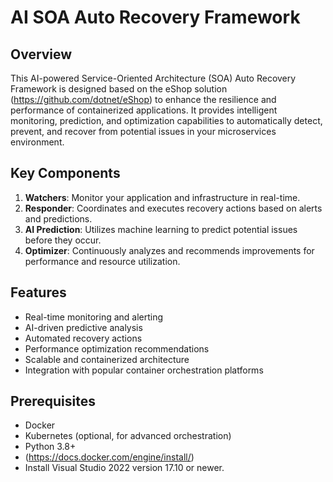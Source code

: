 # AI SOA Auto Recovery Framework

## Overview

This AI-powered Service-Oriented Architecture (SOA) Auto Recovery Framework is designed based on the eShop solution (https://github.com/dotnet/eShop) to enhance the resilience and performance of containerized applications. It provides intelligent monitoring, prediction, and optimization capabilities to automatically detect, prevent, and recover from potential issues in your microservices environment.

## Key Components

1. **Watchers**: Monitor your application and infrastructure in real-time.
2. **Responder**: Coordinates and executes recovery actions based on alerts and predictions.
3. **AI Prediction**: Utilizes machine learning to predict potential issues before they occur.
4. **Optimizer**: Continuously analyzes and recommends improvements for performance and resource utilization.

## Features

- Real-time monitoring and alerting
- AI-driven predictive analysis
- Automated recovery actions
- Performance optimization recommendations
- Scalable and containerized architecture
- Integration with popular container orchestration platforms

## Prerequisites

- Docker
- Kubernetes (optional, for advanced orchestration)
- Python 3.8+
- (https://docs.docker.com/engine/install/)
- Install Visual Studio 2022 version 17.10 or newer.


